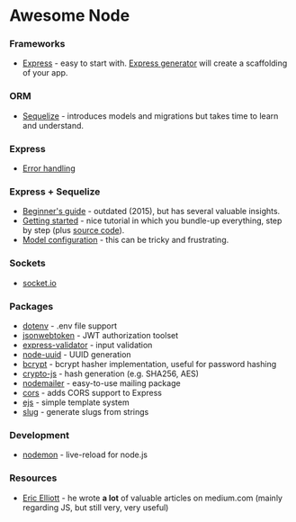 # Awesome Node

### Frameworks
- [Express](https://expressjs.com/) - easy to start with. [Express generator](https://expressjs.com/en/starter/generator.html) will create a scaffolding of your app.

### ORM
- [Sequelize](http://docs.sequelizejs.com/en/v3/) - introduces models and migrations but takes time to learn and understand.

### Express
- [Error handling](https://derickbailey.com/2014/09/06/proper-error-handling-in-expressjs-route-handlers/)

### Express + Sequelize
- [Beginner's guide](http://mherman.org/blog/2015/10/22/node-postgres-sequelize/) - outdated (2015), but has several valuable insights.
- [Getting started](https://scotch.io/tutorials/getting-started-with-node-express-and-postgres-using-sequelize) - nice tutorial in which you bundle-up everything, step by step (plus [source code](https://github.com/waiyaki/postgres-express-node-tutorial)).
- [Model configuration](http://docs.sequelizejs.com/en/latest/docs/models-definition/#configuration) - this can be tricky and frustrating.

### Sockets
- [socket.io](https://socket.io/)

### Packages
- [dotenv](https://github.com/motdotla/dotenv) - .env file support
- [jsonwebtoken](https://github.com/auth0/node-jsonwebtoken) - JWT authorization toolset
- [express-validator](https://github.com/ctavan/express-validator) - input validation
- [node-uuid](https://github.com/kelektiv/node-uuid) - UUID generation
- [bcrypt](https://www.npmjs.com/package/bcrypt) - bcrypt hasher implementation, useful for password hashing
- [crypto-js](https://github.com/brix/crypto-js) - hash generation (e.g. SHA256, AES)
- [nodemailer](https://nodemailer.com/about/) - easy-to-use mailing package
- [cors](https://github.com/expressjs/cors) - adds CORS support to Express
- [ejs](https://github.com/mde/ejs) - simple template system
- [slug](https://github.com/dodo/node-slug) - generate slugs from strings

### Development
- [nodemon](https://nodemon.io/) - live-reload for node.js

### Resources
- [Eric Elliott](https://medium.com/@_ericelliott) - he wrote **a lot** of valuable articles on medium.com (mainly regarding JS, but still very, very useful)
